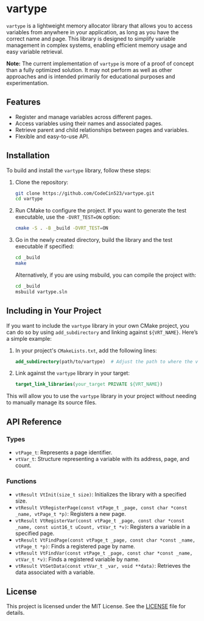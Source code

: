 # vartype

`vartype` is a lightweight memory allocator library that allows you to access variables from anywhere in your application, as long as you have the correct name and page. This library is designed to simplify variable management in complex systems, enabling efficient memory usage and easy variable retrieval.

**Note:** The current implementation of `vartype` is more of a proof of concept than a fully optimized solution. It may not perform as well as other approaches and is intended primarily for educational purposes and experimentation.

## Features

- Register and manage variables across different pages.
- Access variables using their names and associated pages.
- Retrieve parent and child relationships between pages and variables.
- Flexible and easy-to-use API.

## Installation

To build and install the `vartype` library, follow these steps:

1. Clone the repository:

   ```bash
   git clone https://github.com/CodeCin523/vartype.git
   cd vartype
   ```

2. Run CMake to configure the project. If you want to generate the test executable, use the `-DVRT_TEST=ON` option:

   ```bash
   cmake -S . -B _build -DVRT_TEST=ON
   ```

3. Go in the newly created directory, build the library and the test executable if specified:

   ```bash
   cd _build
   make
   ```

   Alternatively, if you are using msbuild, you can compile the project with:

   ```bash
   cd _build
   msbuild vartype.sln
   ```

## Including in Your Project

If you want to include the `vartype` library in your own CMake project, you can do so by using `add_subdirectory` and linking against `${VRT_NAME}`. Here’s a simple example:

1. In your project's `CMakeLists.txt`, add the following lines:

   ```cmake
   add_subdirectory(path/to/vartype)  # Adjust the path to where the vartype library is located
   ```

2. Link against the `vartype` library in your target:

   ```cmake
   target_link_libraries(your_target PRIVATE ${VRT_NAME})
   ```

This will allow you to use the `vartype` library in your project without needing to manually manage its source files.

## API Reference

### Types

- `vtPage_t`: Represents a page identifier.
- `vtVar_t`: Structure representing a variable with its address, page, and count.

### Functions

- `vtResult VtInit(size_t size)`: Initializes the library with a specified size.
- `vtResult VtRegisterPage(const vtPage_t _page, const char *const _name, vtPage_t *p)`: Registers a new page.
- `vtResult VtRegisterVar(const vtPage_t _page, const char *const _name, const uint16_t uCount, vtVar_t *v)`: Registers a variable in a specified page.
- `vtResult VtFindPage(const vtPage_t _page, const char *const _name, vtPage_t *p)`: Finds a registered page by name.
- `vtResult VtFindVar(const vtPage_t _page, const char *const _name, vtVar_t *v)`: Finds a registered variable by name.
- `vtResult VtGetData(const vtVar_t _var, void **data)`: Retrieves the data associated with a variable.

## License

This project is licensed under the MIT License. See the [LICENSE](LICENSE.txt) file for details.
